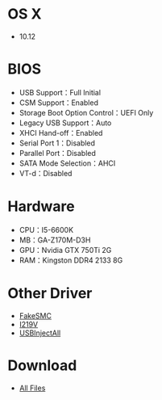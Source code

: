 # OS X
- 10.12


# BIOS
- USB Support：Full Initial
- CSM Support：Enabled
- Storage Boot Option Control：UEFI Only
- Legacy USB Support：Auto
- XHCI Hand-off：Enabled
- Serial Port 1：Disabled
- Parallel Port：Disabled
- SATA Mode Selection：AHCI
- VT-d：Disabled


# Hardware
- CPU：I5-6600K
- MB：GA-Z170M-D3H
- GPU：Nvidia GTX 750Ti 2G
- RAM：Kingston DDR4 2133 8G


# Other Driver
* [FakeSMC](https://bitbucket.org/RehabMan/os-x-fakesmc-kozlek/downloads/RehabMan-FakeSMC-2016-0908.zip)
* [I219V](https://bitbucket.org/RehabMan/os-x-intel-network/downloads/RehabMan-IntelMausiEthernet-v2-2016-0107.zip)
* [USBInjectAll](https://bitbucket.org/RehabMan/os-x-usb-inject-all/downloads/RehabMan-USBInjectAll-2016-0907.zip)


# Download
* [All Files](https://bitbucket.org/ChengYouFang/hackintosh/downloads/Z170M-D3H.zip) 


![]()